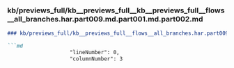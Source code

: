 ### kb/previews_full/kb__previews_full__kb__previews_full__flows__all_branches.har.part009.md.part001.md.part002.md

```md
### kb/previews_full/kb__previews_full__flows__all_branches.har.part009.md.part001.md (part 002)

```md
                    "lineNumber": 0,
                    "columnNumber": 3
```

```

```
